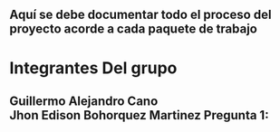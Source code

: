 ## Aquí se debe  documentar todo el proceso del proyecto acorde a cada paquete de trabajo


Integrantes Del grupo
=======================
Guillermo Alejandro Cano   
Jhon Edison Bohorquez Martinez
Pregunta 1:
------------
